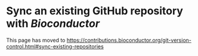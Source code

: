 # Sync an existing GitHub repository with _Bioconductor_

This page has moved to https://contributions.bioconductor.org/git-version-control.html#sync-existing-repositories